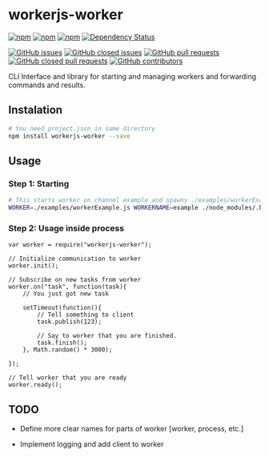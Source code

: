 # workerjs-worker

[![npm](https://img.shields.io/npm/dw/workerjs-worker.svg)](https://www.npmjs.com/package/workerjs-worker)
[![npm](https://img.shields.io/npm/dt/workerjs-worker.svg)](https://www.npmjs.com/package/workerjs-worker)
[![npm](https://img.shields.io/npm/v/workerjs-worker.svg)](https://www.npmjs.com/package/workerjs-worker)
[![Dependency Status](https://www.versioneye.com/user/projects/591edf7ddb8883004c604b15/badge.svg?style=flat-square)](https://www.versioneye.com/user/projects/591edf7ddb8883004c604b15)

[![GitHub issues](https://img.shields.io/github/issues/workerJS/workerjs-worker.svg)](https://github.com/workerJS/workerjs-worker/issues)
[![GitHub closed issues](https://img.shields.io/github/issues-closed/workerJS/workerjs-worker.svg)](https://github.com/workerJS/workerjs-worker/issues?q=is%3Aissue+is%3Aclosed)
[![GitHub pull requests](https://img.shields.io/github/workerJS/workerjs-worker.svg)](https://github.com/workerJS/workerjs-worker/pulls)
[![GitHub closed pull requests](https://img.shields.io/github/issues-pr-closed/workerJS/workerjs-worker.svg)](https://github.com/workerJS/workerjs-worker/pulls?q=is%3Apr+is%3Aclosed)
[![GitHub contributors](https://img.shields.io/github/contributors/workerJS/workerjs-worker.svg)](https://github.com/workerJS/workerjs-worker/graphs/contributors)

CLI Interface and library for starting and managing workers and forwarding commands and results.

## Instalation

```bash
# You need project.json in same directory
npm install workerjs-worker --save
```

## Usage

### Step 1:  Starting

```bash
# This starts worker on channel example and spawns ./examples/workerExample.js
WORKER=./examples/workerExample.js WORKERNAME=example ./node_modules/.bin/workerjs-worker
```

### Step 2: Usage inside process

```nodejs
var worker = require("workerjs-worker");

// Initialize communication to worker
worker.init();

// Subscribe on new tasks from worker
worker.on("task", function(task){
	// You just got new task

	setTimeout(function(){
		// Tell something to client
		task.publish(123);

		// Say to worker that you are finished. 
		task.finish();
	}, Math.random() * 3000);

});

// Tell worker that you are ready
worker.ready();

```

## TODO

 * Define more clear names for parts of worker [worker, process, etc.]

 * Implement logging and add client to worker

